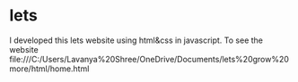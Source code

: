 # lets
I developed this lets website using html&amp;css in javascript. To see the website file:///C:/Users/Lavanya%20Shree/OneDrive/Documents/lets%20grow%20more/html/home.html
